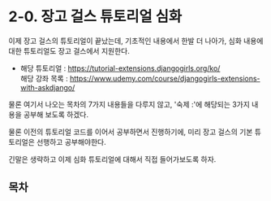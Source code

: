 # 2-0. 장고 걸스 튜토리얼 심화 

이제 장고 걸스의 튜토리얼이 끝났는데, 기초적인 내용에서 한발 더 나아가, 심화 내용에 대한 튜토리얼도 장고 걸스에서 지원한다.

- 해당 튜토리얼 : https://tutorial-extensions.djangogirls.org/ko/  
해당 강좌 목록 : https://www.udemy.com/course/djangogirls-extensions-with-askdjango/

물론 여기서 나오는 목차의 7가지 내용들을 다루지 않고, '숙제 :'에 해당되는 3가지 내용을 공부해 보도록 하겠다.

물론 이전의 튜토리얼 코드를 이어서 공부하면서 진행하기에, 미리 장고 걸스의 기본 튜토리얼은 선행하고 공부해야한다.


긴말은 생략하고 이제 심화 튜토리얼에 대해서 직접 들어가보도록 하자.

## 목차 


